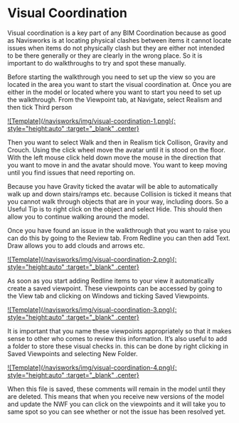 # Visual Coordination

Visual coordination is a key part of any BIM Coordination because as good as Navisworks is at locating physical clashes between items it cannot locate issues when items do not physically clash but they are either not intended to be there generally or they are clearly in the wrong place. So it is important to do walkthroughs to try and spot these manually.

Before starting the walkthrough you need to set up the view so you are located in the area you want to start the visual coordination at. Once you are either in the model or located where you want to start you need to set up the walkthrough. From the Viewpoint tab, at Navigate, select Realism and then tick Third person

<a href="../.././img/visual-coordination-1.png" target="_blank">
    ![Template](/navisworks/img/visual-coordination-1.png){: style="height:auto" :target="_blank" .center}
</a>

Then you want to select Walk and then in Realism tick Collison, Gravity and Crouch. Using the click wheel move the avatar until it is stood on the floor. With the left mouse click held down move the mouse in the direction that you want to move in and the avatar should move. You want to keep moving until you find issues that need reporting on. 

Because you have Gravity ticked the avatar will be able to automatically walk up and down stairs/ramps etc. because Collision is ticked it means that you cannot walk through objects that are in your way, including doors. So a Useful Tip is to right click on the object and select Hide. This should then allow you to continue walking around the model. 

Once you have found an issue in the walkthrough that you want to raise you can do this by going to the Review tab. From Redline you can then add Text. Draw allows you to add clouds and arrows etc. 

<a href="../.././img/visual-coordination-2.png" target="_blank">
    ![Template](/navisworks/img/visual-coordination-2.png){: style="height:auto" :target="_blank" .center}
</a>

As soon as you start adding Redline items to your view it automatically create a saved viewpoint. These viewpoints can be accessed by going to the View tab and clicking on Windows and ticking Saved Viewpoints. 

<a href="../.././img/visual-coordination-3.png" target="_blank">
    ![Template](/navisworks/img/visual-coordination-3.png){: style="height:auto" :target="_blank" .center}
</a>

It is important that you name these viewpoints appropriately so that it makes sense to other who comes to review this information. It’s also useful to add a folder to store these visual checks in. this can be done by right clicking in Saved Viewpoints and selecting New Folder.

<a href="../.././img/visual-coordination-4.png" target="_blank">
    ![Template](/navisworks/img/visual-coordination-4.png){: style="height:auto" :target="_blank" .center}
</a>

When this file is saved, these comments will remain in the model until they are deleted. This means that when you receive new versions of the model and update the NWF you can click on the viewpoints and it will take you to same spot so you can see whether or not the issue has been resolved yet. 

<br>
<br>
<br>
<br>